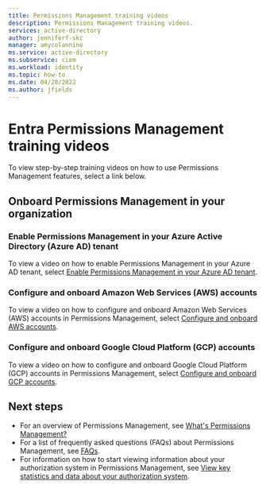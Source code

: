 ```yaml
---
title: Permissions Management training videos
description: Permissions Management training videos.
services: active-directory
author: jenniferf-skc
manager: amycolannino
ms.service: active-directory 
ms.subservice: ciem
ms.workload: identity
ms.topic: how-to
ms.date: 04/20/2022
ms.author: jfields
---
```


# Entra Permissions Management training videos

To view step-by-step training videos on how to use Permissions Management features, select a link below.

## Onboard Permissions Management in your organization


### Enable Permissions Management in your Azure Active Directory (Azure AD) tenant

To view a video on how to enable Permissions Management in your Azure AD tenant, select [Enable Permissions Management in your Azure AD tenant](https://www.youtube.com/watch?v=-fkfeZyevoo).

### Configure and onboard Amazon Web Services (AWS) accounts

To view a video on how to configure and onboard Amazon Web Services (AWS) accounts in Permissions Management, select [Configure and onboard AWS accounts](https://www.youtube.com/watch?v=R6K21wiWYmE).

### Configure and onboard Google Cloud Platform (GCP) accounts

To view a video on how to configure and onboard Google Cloud Platform (GCP) accounts in Permissions Management, select [Configure and onboard GCP accounts](https://www.youtube.com/watch?app=desktop&v=W3epcOaec28).




## Next steps

- For an overview of Permissions Management, see [What's Permissions Management?](overview.md)
- For a list of frequently asked questions (FAQs) about Permissions Management, see [FAQs](faqs.md).
- For information on how to start viewing information about your authorization system in Permissions Management, see [View key statistics and data about your authorization system](ui-dashboard.md).